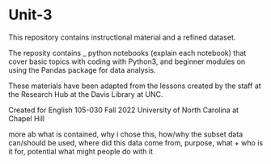 # Unit-3

This repository contains instructional material and a refined dataset. 

The reposity contains _ python notebooks (explain each notebook) that cover basic topics with coding with Python3, and beginner modules on using the Pandas package for data analysis. 

These materials have been adapted from the lessons created by the staff at the Research Hub at the Davis Library at UNC. 

Created for English 105-030 Fall 2022 University of North Carolina at Chapel Hill

more ab what is contained, why i chose this, how/why the subset data can/should be used, where did this data come from, purpose, what + who is it for, potential
what might people do with it 
